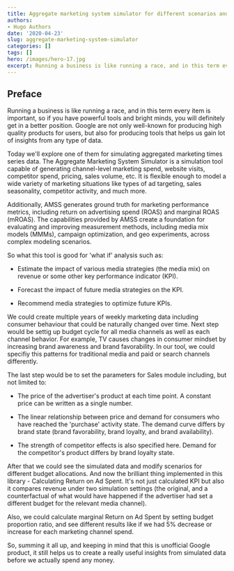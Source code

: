 ```yaml
---
title: Aggregate marketing system simulator for different scenarios and channels
authors:
- Hugo Authors
date: '2020-04-23'
slug: aggregate-marketing-system-simulator
categories: []
tags: []
hero: /images/hero-17.jpg
excerpt: Running a business is like running a race, and in this term every item is important, so if you have powerful tools and bright minds, you will definitely get in a better position.
---
```


## Preface

Running a business is like running a race, and in this term every item is important, so if you have powerful tools and bright minds, you will definitely get in a better position. Google are not only well-known for producing high quality products for users, but also for producing tools that helps us gain lot of insights from any type of data.

Today we'll explore one of them for simulating aggregated marketing times series data. The Aggregate Marketing System Simulator is a simulation tool capable of generating channel-level marketing spend, website visits, competitor spend, pricing, sales volume, etc. It is flexible enough to model a wide variety of marketing situations like types of ad targeting, sales seasonality, competitor activity, and much more.

Additionally, AMSS generates ground truth for marketing performance metrics, including return on advertising spend (ROAS) and marginal ROAS (mROAS). The capabilities provided by AMSS create a foundation for evaluating and improving measurement methods, including media mix models (MMMs), campaign optimization, and geo experiments, across complex modeling scenarios.

So what this tool is good for 'what if' analysis such as:

*   Estimate the impact of various media strategies (the media mix) on revenue or some other key performance indicator (KPI).

*   Forecast the impact of future media strategies on the KPI.

*   Recommend media strategies to optimize future KPIs.


We could create multiple years of weekly marketing data including consumer behaviour that could be naturally changed over time. 
Next step would be settig up budget cycle for all media channels as well as each channel behavior. 
For example, TV causes changes in consumer mindset by increasing brand awareness and brand favorability. In our tool, we could specifiy this patterns for traditional media and paid or search channels differently.

The last step would be to set the parameters for Sales module including, but not limited to:

* The price of the advertiser's product at each time point. A constant price can be written as a single number.

* The linear relationship between price and demand for consumers who have reached the 'purchase' activity state. The demand curve differs by brand state (brand favorability, brand loyalty, and brand availability).

* The strength of competitor effects is also specified here. Demand for the competitor's product differs by brand loyalty state.


After that we could see the simulated data and modify scenarios for different budget allocations. 
And now the brilliant thing implemented in this library - Calculating Return on Ad Spent. It's not just calculated KPI but also it compares revenue under two simulation settings (the original, and a counterfactual of what would have happened if the advertiser had set a different budget for the relevant media channel).

Also, we could calculate marginal Return on Ad Spent by setting budget proportion ratio, and see different results like if we had 5% decrease or increase for each marketing channel spend.

So, summing it all up, and keeping in mind that this is unofficial Google product, it still helps us to create a really useful insights from simulated data before we actually spend any money.

